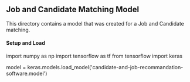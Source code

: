 ## Job and Candidate Matching Model
This directory contains a model that was created for a Job and Candidate matching.


#### Setup and Load
  import numpy as np
  import tensorflow as tf
  from tensorflow import keras
  
  model = keras.models.load_model('candidate-and-job-recommandation-software.model')
